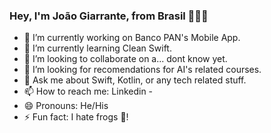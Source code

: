 ### Hey, I'm João Giarrante, from Brasil 👋🇧🇷


- 🔭 I’m currently working on Banco PAN's Mobile App.
- 🌱 I’m currently learning Clean Swift.
- 👯 I’m looking to collaborate on a... dont know yet.
- 🤔 I’m looking for recomendations for AI's related courses.
- 💬 Ask me about Swift, Kotlin, or any tech related stuff.
- 📫 How to reach me: Linkedin - 
- 😄 Pronouns: He/His
- ⚡ Fun fact: I hate frogs 🐸!


